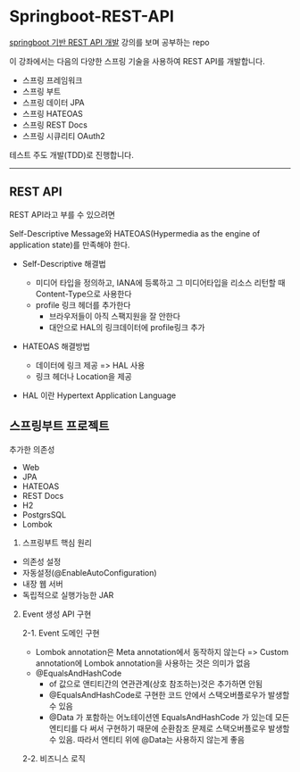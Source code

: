 # Springboot-REST-API
[springboot 기반 REST API 개발](https://www.inflearn.com/course/spring_rest-api/) 강의를 보며 공부하는 repo

이 강좌에서는 다음의 다양한 스프링 기술을 사용하여 REST API를 개발합니다.

* 스프링 프레임워크
* 스프링 부트
* 스프링 데이터 JPA
* 스프링 HATEOAS
* 스프링 REST Docs
* 스프링 시큐리티 OAuth2

테스트 주도 개발(TDD)로 진행합니다.

<hr>

## REST API

REST API라고 부를 수 있으려면 

Self-Descriptive Message와 HATEOAS(Hypermedia as the engine of application state)를 만족해야 한다.
* Self-Descriptive 해결법
    * 미디어 타입을 정의하고, IANA에 등록하고 그 미디어타입을 리소스 리턴할 때 Content-Type으로 사용한다
    * profile 링크 헤더를 추가한다 
        * 브라우저들이 아직 스팩지원을 잘 안한다
        * 대안으로 HAL의 링크데이터에 profile링크 추가

* HATEOAS 해결방법
    * 데이터에 링크 제공 => HAL 사용
    * 링크 헤더나 Location을 제공

* HAL 이란
Hypertext Application Language

## 스프링부트 프로젝트

추가한 의존성 

* Web
* JPA
* HATEOAS
* REST Docs
* H2
* PostgrsSQL
* Lombok

1. 스프링부트 핵심 원리  
* 의존성 설정  
* 자동설정(@EnableAutoConfiguration)  
* 내장 웹 서버  
* 독립적으로 실행가능한 JAR  

2. Event 생성 API 구현 

    2-1. Event 도메인 구현
    * Lombok annotation은 Meta annotation에서 동작하지 않는다 => Custom annotation에 Lombok annotation을 사용하는 것은 의미가 없음
    * @EqualsAndHashCode
        * of 값으로 앤티티간의 연관관계(상호 참조하는)것은 추가하면 안됨
        * @EqualsAndHashCode로 구현한 코드 안에서 스택오버플로우가 발생할 수 있음
        * @Data 가 포함하는 어노테이션엔 EqualsAndHashCode 가 있는데 모든 엔티티를 다 써서 구현하기 때문에 순환참조 문제로 스택오버플로우 발생할 수 있음. 따라서 엔티티 위에 @Data는 사용하지 않는게 좋음

    2-2. 비즈니스 로직
    
